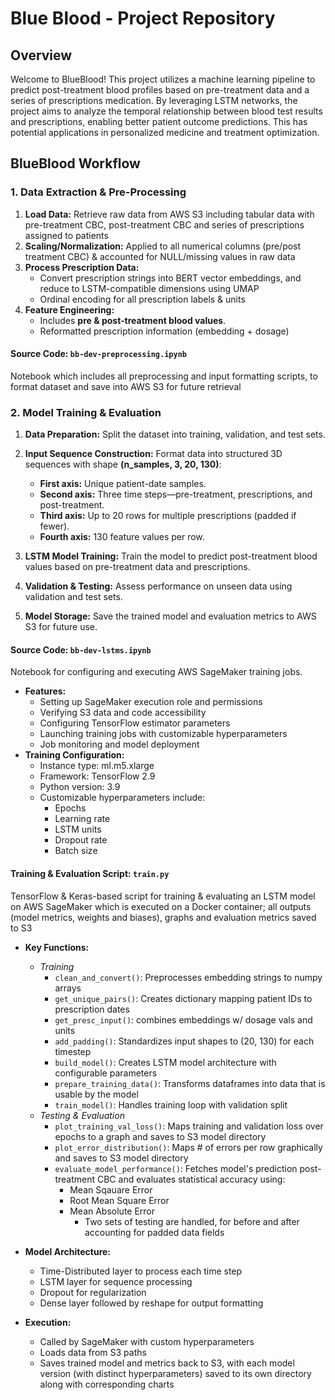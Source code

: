 # Blue Blood - Project Repository
## Overview
Welcome to BlueBlood! This project utilizes a machine learning pipeline to predict post-treatment blood profiles based on pre-treatment data and a series of prescriptions medication. By leveraging LSTM networks, the project aims to analyze the temporal relationship between blood test results and prescriptions, enabling better patient outcome predictions. This has potential applications in personalized medicine and treatment optimization.

## BlueBlood Workflow
### 1. Data Extraction & Pre-Processing
1. **Load Data:** Retrieve raw data from AWS S3 including tabular data with pre-treatment CBC, post-treatment CBC and series of prescriptions assigned to patients
2. **Scaling/Normalization:** Applied to all numerical columns (pre/post treatment CBC) & accounted for NULL/missing values in raw data 
3. **Process Prescription Data:** 
    - Convert prescription strings into BERT vector embeddings, and reduce to LSTM-compatible dimensions using UMAP
    - Ordinal encoding for all prescription labels & units
4. **Feature Engineering:**
   - Includes **pre & post-treatment blood values**.
   - Reformatted prescription information (embedding + dosage)

#### Source Code: `bb-dev-preprocessing.ipynb`
Notebook which includes all preprocessing and input formatting scripts, to format dataset and save into AWS S3 for future retrieval

### **2. Model Training & Evaluation**  
1. **Data Preparation:** Split the dataset into training, validation, and test sets.  

2. **Input Sequence Construction:** Format data into structured 3D sequences with shape **(n_samples, 3, 20, 130)**:  
   - **First axis:** Unique patient-date samples.  
   - **Second axis:** Three time steps—pre-treatment, prescriptions, and post-treatment.  
   - **Third axis:** Up to 20 rows for multiple prescriptions (padded if fewer).  
   - **Fourth axis:** 130 feature values per row.  

3. **LSTM Model Training:** Train the model to predict post-treatment blood values based on pre-treatment data and prescriptions.  

4. **Validation & Testing:** Assess performance on unseen data using validation and test sets.  

5. **Model Storage:** Save the trained model and evaluation metrics to AWS S3 for future use.  
  
#### Source Code: `bb-dev-lstms.ipynb`
Notebook for configuring and executing AWS SageMaker training jobs.
- **Features:**
  - Setting up SageMaker execution role and permissions
  - Verifying S3 data and code accessibility
  - Configuring TensorFlow estimator parameters
  - Launching training jobs with customizable hyperparameters
  - Job monitoring and model deployment
- **Training Configuration:**
  - Instance type: ml.m5.xlarge
  - Framework: TensorFlow 2.9
  - Python version: 3.9
  - Customizable hyperparameters include:
    - Epochs
    - Learning rate
    - LSTM units
    - Dropout rate
    - Batch size

#### Training & Evaluation Script: `train.py`
TensorFlow & Keras-based script for training & evaluating an LSTM model on AWS SageMaker which is executed on a Docker container; all outputs (model metrics, weights and biases), graphs and evaluation metrics saved to S3

- **Key Functions:**
  - *Training*
    - `clean_and_convert()`: Preprocesses embedding strings to numpy arrays
    - `get_unique_pairs()`: Creates dictionary mapping patient IDs to prescription dates
    - `get_presc_input()`: combines embeddings w/ dosage vals and units
    - `add_padding()`: Standardizes input shapes to (20, 130) for each timestep
    - `build_model()`: Creates LSTM model architecture with configurable parameters
    - `prepare_training_data()`: Transforms dataframes into data that is usable by the model
    - `train_model()`: Handles training loop with validation split
  - *Testing & Evaluation*
    - `plot_training_val_loss()`: Maps training and validation loss over epochs to a graph and saves to S3 model directory
    - `plot_error_distribution()`: Maps # of errors per row graphically and saves to S3 model directory
    - `evaluate_model_performance()`: Fetches model's prediction post-treatment CBC and evaluates statistical accuracy using:
      - Mean Sqauare Error
      - Root Mean Square Error
      - Mean Absolute Error
        - Two sets of testing are handled, for before and after accounting for padded data fields

- **Model Architecture:**
  - Time-Distributed layer to process each time step
  - LSTM layer for sequence processing
  - Dropout for regularization
  - Dense layer followed by reshape for output formatting
- **Execution:** 
  - Called by SageMaker with custom hyperparameters
  - Loads data from S3 paths
  - Saves trained model and metrics back to S3, with each model version (with distinct hyperparameters) saved to its own directory along with corresponding charts
